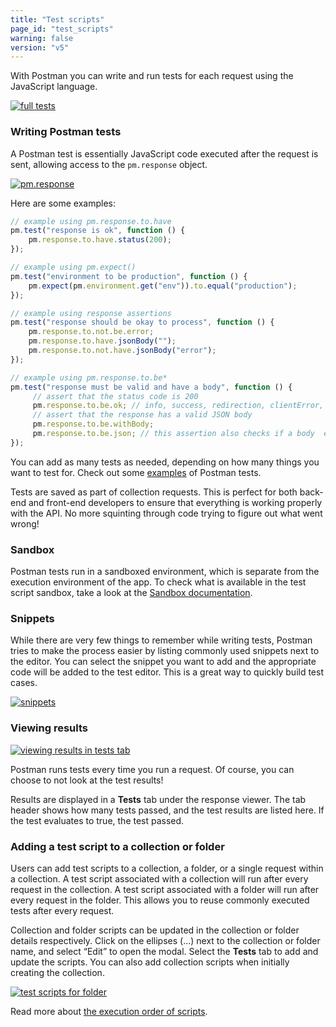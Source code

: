 ```yaml
---
title: "Test scripts"
page_id: "test_scripts"
warning: false
version: "v5"
---
```


With Postman you can write and run tests for each request using the JavaScript language.

[![full tests](https://s3.amazonaws.com/postman-static-getpostman-com/postman-docs/WS-randomFullTests2.png)](https://s3.amazonaws.com/postman-static-getpostman-com/postman-docs/WS-randomFullTests2.png)

### Writing Postman tests

A Postman test is essentially JavaScript code executed after the request is sent, allowing access to the `pm.response` object. 

[![pm.response](https://s3.amazonaws.com/postman-static-getpostman-com/postman-docs/WS-randomPmTest.png)](https://s3.amazonaws.com/postman-static-getpostman-com/postman-docs/WS-randomPmTest.png)

Here are some examples:

```js
// example using pm.response.to.have
pm.test("response is ok", function () {
    pm.response.to.have.status(200);
});

// example using pm.expect()
pm.test("environment to be production", function () { 
    pm.expect(pm.environment.get("env")).to.equal("production"); 
});

// example using response assertions
pm.test("response should be okay to process", function () { 
    pm.response.to.not.be.error; 
    pm.response.to.have.jsonBody(""); 
    pm.response.to.not.have.jsonBody("error"); 
});

// example using pm.response.to.be*
pm.test("response must be valid and have a body", function () {
     // assert that the status code is 200
     pm.response.to.be.ok; // info, success, redirection, clientError,  serverError, are other variants
     // assert that the response has a valid JSON body
     pm.response.to.be.withBody;
     pm.response.to.be.json; // this assertion also checks if a body  exists, so the above check is not needed
});
```

You can add as many tests as needed, depending on how many things you want to test for. Check out some [examples](/docs/postman/scripts/test_examples) of Postman tests.

Tests are saved as part of collection requests. This is perfect for both back-end and front-end developers to ensure that everything is working properly with the API. No more squinting through code trying to figure out what went wrong!

### Sandbox

Postman tests run in a sandboxed environment, which is separate from the execution environment of the app. To check what is available in the test script sandbox, take a look at the [Sandbox documentation](/docs/postman/scripts/postman_sandbox).

### Snippets

While there are very few things to remember while writing tests, Postman tries to make the process easier by listing commonly used snippets next to the editor. You can select the snippet you want to add and the appropriate code will be added to the test editor. This is a great way to quickly build test cases.

[![snippets](https://s3.amazonaws.com/postman-static-getpostman-com/postman-docs/WS-randomSnippets.png)](https://s3.amazonaws.com/postman-static-getpostman-com/postman-docs/WS-randomSnippets.png)

### Viewing results

[![viewing results in tests tab](https://www.getpostman.com/img/v1/docs/source/cr-6.png)](https://www.getpostman.com/img/v1/docs/source/cr-6.png)

Postman runs tests every time you run a request. Of course, you can choose to not look at the test results!

Results are displayed in a **Tests** tab under the response viewer. The tab header shows how many tests passed, and the test results are listed here. If the test evaluates to true, the test passed.

### Adding a test script to a collection or folder

Users can add test scripts to a collection, a folder, or a single request within a collection. A test script associated with a collection will run after every request in the collection. A test script associated with a folder will run after every request in the folder. This allows you to reuse commonly executed tests after every request.

Collection and folder scripts can be updated in the collection or folder details respectively. Click on the ellipses (...) next to the collection or folder name, and select “Edit” to open the modal. Select the **Tests** tab to add and update the scripts. You can also add collection scripts when initially creating the collection. 
 
[![test scripts for folder](https://s3.amazonaws.com/postman-static-getpostman-com/postman-docs/test-script-folder.png)](https://s3.amazonaws.com/postman-static-getpostman-com/postman-docs/test-script-folder.png)
 
Read more about [the execution order of scripts](/docs/postman/scripts/intro_to_scripts#execution-order-of-scripts).
